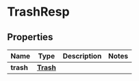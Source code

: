 # TrashResp

## Properties
Name | Type | Description | Notes
------------ | ------------- | ------------- | -------------
**trash** | [**Trash**](Trash.md) |  | 
